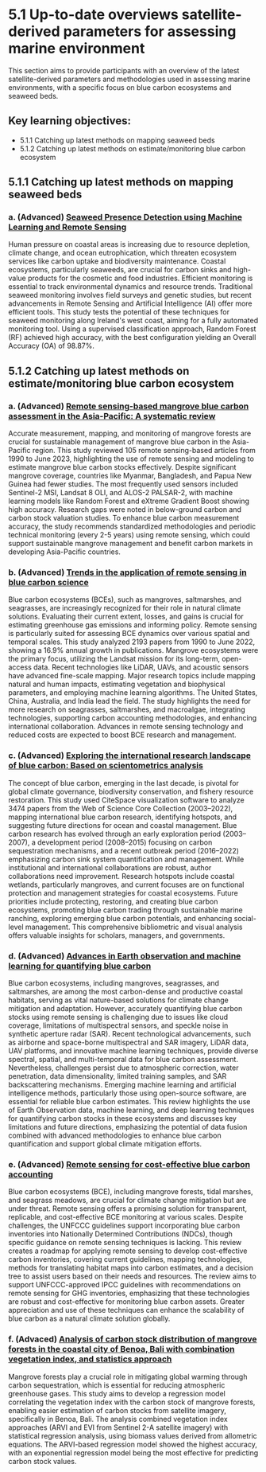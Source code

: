 # 5.1 Up-to-date overviews satellite-derived parameters for assessing marine environment
This section aims to provide participants with an overview of the latest satellite-derived parameters and methodologies used in assessing marine environments, with a specific focus on blue carbon ecosystems and seaweed beds.

## Key learning objectives:
- 5.1.1 Catching up latest methods on mapping seaweed beds
- 5.1.2 Catching up latest methods on estimate/monitoring blue carbon ecosystem

## 5.1.1 Catching up latest methods on mapping seaweed beds
### a. (Advanced) [Seaweed Presence Detection using Machine Learning and Remote Sensing](http://isprs-archives.copernicus.org/articles/XLIII-B3-2022/1011/2022/isprs-archives-XLIII-B3-2022-1011-2022.pdf)
Human pressure on coastal areas is increasing due to resource depletion, climate change, and ocean eutrophication, which threaten ecosystem services like carbon uptake and biodiversity maintenance. Coastal ecosystems, particularly seaweeds, are crucial for carbon sinks and high-value products for the cosmetic and food industries. Efficient monitoring is essential to track environmental dynamics and resource trends. Traditional seaweed monitoring involves field surveys and genetic studies, but recent advancements in Remote Sensing and Artificial Intelligence (AI) offer more efficient tools. This study tests the potential of these techniques for seaweed monitoring along Ireland's west coast, aiming for a fully automated monitoring tool. Using a supervised classification approach, Random Forest (RF) achieved high accuracy, with the best configuration yielding an Overall Accuracy (OA) of 98.87%.

## 5.1.2 Catching up latest methods on estimate/monitoring blue carbon ecosystem
### a. (Advanced) [Remote sensing-based mangrove blue carbon assessment in the Asia-Pacific: A systematic review](https://www.sciencedirect.com/science/article/abs/pii/S004896972403417X?dgcid=rss_sd_all)
Accurate measurement, mapping, and monitoring of mangrove forests are crucial for sustainable management of mangrove blue carbon in the Asia-Pacific region. This study reviewed 105 remote sensing-based articles from 1990 to June 2023, highlighting the use of remote sensing and modeling to estimate mangrove blue carbon stocks effectively. Despite significant mangrove coverage, countries like Myanmar, Bangladesh, and Papua New Guinea had fewer studies. The most frequently used sensors included Sentinel-2 MSI, Landsat 8 OLI, and ALOS-2 PALSAR-2, with machine learning models like Random Forest and eXtreme Gradient Boost showing high accuracy. Research gaps were noted in below-ground carbon and carbon stock valuation studies. To enhance blue carbon measurement accuracy, the study recommends standardized methodologies and periodic technical monitoring (every 2-5 years) using remote sensing, which could support sustainable mangrove management and benefit carbon markets in developing Asia-Pacific countries.

### b. (Advanced) [Trends in the application of remote sensing in blue carbon science](https://onlinelibrary.wiley.com/doi/full/10.1002/ece3.10559)
Blue carbon ecosystems (BCEs), such as mangroves, saltmarshes, and seagrasses, are increasingly recognized for their role in natural climate solutions. Evaluating their current extent, losses, and gains is crucial for estimating greenhouse gas emissions and informing policy. Remote sensing is particularly suited for assessing BCE dynamics over various spatial and temporal scales. This study analyzed 2193 papers from 1990 to June 2022, showing a 16.9% annual growth in publications. Mangrove ecosystems were the primary focus, utilizing the Landsat mission for its long-term, open-access data. Recent technologies like LiDAR, UAVs, and acoustic sensors have advanced fine-scale mapping. Major research topics include mapping natural and human impacts, estimating vegetation and biophysical parameters, and employing machine learning algorithms. The United States, China, Australia, and India lead the field. The study highlights the need for more research on seagrasses, saltmarshes, and macroalgae, integrating technologies, supporting carbon accounting methodologies, and enhancing international collaboration. Advances in remote sensing technology and reduced costs are expected to boost BCE research and management.

### c. (Advanced) [Exploring the international research landscape of blue carbon: Based on scientometrics analysis](https://www.sciencedirect.com/science/article/abs/pii/S0964569124000917)
The concept of blue carbon, emerging in the last decade, is pivotal for global climate governance, biodiversity conservation, and fishery resource restoration. This study used CiteSpace visualization software to analyze 3474 papers from the Web of Science Core Collection (2003–2022), mapping international blue carbon research, identifying hotspots, and suggesting future directions for ocean and coastal management. Blue carbon research has evolved through an early exploration period (2003–2007), a development period (2008–2015) focusing on carbon sequestration mechanisms, and a recent outbreak period (2016–2022) emphasizing carbon sink system quantification and management. While institutional and international collaborations are robust, author collaborations need improvement. Research hotspots include coastal wetlands, particularly mangroves, and current focuses are on functional protection and management strategies for coastal ecosystems. Future priorities include protecting, restoring, and creating blue carbon ecosystems, promoting blue carbon trading through sustainable marine ranching, exploring emerging blue carbon potentials, and enhancing social-level management. This comprehensive bibliometric and visual analysis offers valuable insights for scholars, managers, and governments.

### d. (Advanced) [Advances in Earth observation and machine learning for quantifying blue carbon](https://ris.utwente.nl/ws/portalfiles/portal/316831287/1_s2.0_S0012825223001903_main.pdf)
Blue carbon ecosystems, including mangroves, seagrasses, and saltmarshes, are among the most carbon-dense and productive coastal habitats, serving as vital nature-based solutions for climate change mitigation and adaptation. However, accurately quantifying blue carbon stocks using remote sensing is challenging due to issues like cloud coverage, limitations of multispectral sensors, and speckle noise in synthetic aperture radar (SAR). Recent technological advancements, such as airborne and space-borne multispectral and SAR imagery, LiDAR data, UAV platforms, and innovative machine learning techniques, provide diverse spectral, spatial, and multi-temporal data for blue carbon assessment. Nevertheless, challenges persist due to atmospheric correction, water penetration, data dimensionality, limited training samples, and SAR backscattering mechanisms. Emerging machine learning and artificial intelligence methods, particularly those using open-source software, are essential for reliable blue carbon estimates. This review highlights the use of Earth Observation data, machine learning, and deep learning techniques for quantifying carbon stocks in these ecosystems and discusses key limitations and future directions, emphasizing the potential of data fusion combined with advanced methodologies to enhance blue carbon quantification and support global climate mitigation efforts.

### e. (Advanced) [Remote sensing for cost-effective blue carbon accounting](https://www.sciencedirect.com/science/article/pii/S0012825223000260)
Blue carbon ecosystems (BCE), including mangrove forests, tidal marshes, and seagrass meadows, are crucial for climate change mitigation but are under threat. Remote sensing offers a promising solution for transparent, replicable, and cost-effective BCE monitoring at various scales. Despite challenges, the UNFCCC guidelines support incorporating blue carbon inventories into Nationally Determined Contributions (NDCs), though specific guidance on remote sensing techniques is lacking. This review creates a roadmap for applying remote sensing to develop cost-effective carbon inventories, covering current guidelines, mapping technologies, methods for translating habitat maps into carbon estimates, and a decision tree to assist users based on their needs and resources. The review aims to support UNFCCC-approved IPCC guidelines with recommendations on remote sensing for GHG inventories, emphasizing that these technologies are robust and cost-effective for monitoring blue carbon assets. Greater appreciation and use of these techniques can enhance the scalability of blue carbon as a natural climate solution globally.

### f. (Advaced) [Analysis of carbon stock distribution of mangrove forests in the coastal city of Benoa, Bali with combination vegetation index, and statistics approach](https://www.researchgate.net/publication/348114377_Analysis_of_Carbon_Stock_Distribution_of_Mangrove_Forests_in_The_Coastal_City_of_Benoa_Bali_with_Combination_Vegetation_Index_and_Statistics_Approach)
Mangrove forests play a crucial role in mitigating global warming through carbon sequestration, which is essential for reducing atmospheric greenhouse gases. This study aims to develop a regression model correlating the vegetation index with the carbon stock of mangrove forests, enabling easier estimation of carbon stocks from satellite imagery, specifically in Benoa, Bali. The analysis combined vegetation index approaches (ARVI and EVI from Sentinel 2-A satellite imagery) with statistical regression analysis, using biomass values derived from allometric equations. The ARVI-based regression model showed the highest accuracy, with an exponential regression model being the most effective for predicting carbon stock values. 
